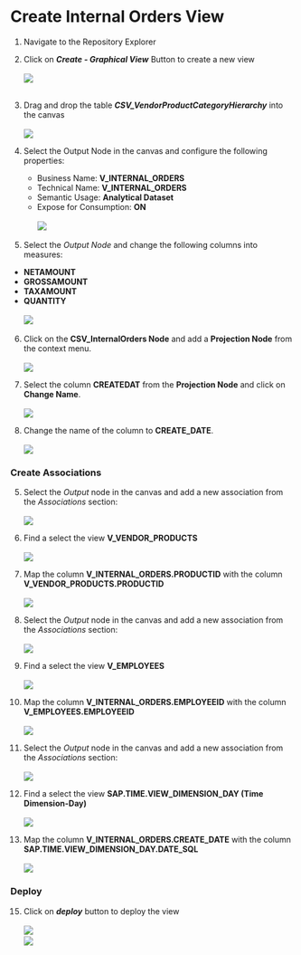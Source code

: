 # Create Internal Orders View

1. Navigate to the Repository Explorer
2. Click on <b><i>Create - Graphical View</i></b> Button to create a new view
  <br><br>![](/exercises/ex1/images/create_in_repository_explorer.png)<br><br>
3. Drag and drop the table <b><i>CSV_VendorProductCategoryHierarchy</i></b> into the canvas
  <br><br>![](../images/create_internal_orders_ads_01a.png)
4. Select the Output Node in the canvas and configure the following properties:
    - Business Name: <b>V_INTERNAL_ORDERS</b>
    - Technical Name: <b>V_INTERNAL_ORDERS</b>
    - Semantic Usage: <b>Analytical Dataset</b>
    - Expose for Consumption: <b>ON</b>
    <br><br>![](../images/create_internal_orders_ads_02.png)

5. Select the <i>Output Node</i> and change the following columns into measures:<b>
  - NETAMOUNT
  - GROSSAMOUNT
  - TAXAMOUNT
  - QUANTITY</b>
  <br><br>![](../images/create_internal_orders_ads_02a.png)

6. Click on the **CSV_InternalOrders Node** and add a **Projection Node** from the context menu.
  <br><br>![](../images/create_internal_orders_ads_03.png)
  
7. Select the column **CREATEDAT** from the **Projection Node** and click on **Change Name**.
  <br><br>![](../images/create_internal_orders_ads_04.png)

8. Change the name of the column to **CREATE_DATE**.
  <br><br>![](../images/create_internal_orders_ads_06.png)

### Create Associations
5. Select the <i>Output</i> node in the canvas and add a new association from the <i>Associations</i> section: 
<br><br>![](../images/create_internal_orders_association_01.png)
6. Find a select the view <b>V_VENDOR_PRODUCTS</b>
<br><br>![](../images/create_internal_orders_association_02.png)

7. Map the column <b>V_INTERNAL_ORDERS.PRODUCTID</b> with the column <b>V_VENDOR_PRODUCTS.PRODUCTID</b>
<br><br>![](../images/create_internal_orders_association_03.png)

8. Select the <i>Output</i> node in the canvas and add a new association from the <i>Associations</i> section: 
<br><br>![](../images/create_internal_orders_association_04.png)

9. Find a select the view <b>V_EMPLOYEES</b>
<br><br>![](../images/create_internal_orders_association_05.png)

10. Map the column <b>V_INTERNAL_ORDERS.EMPLOYEEID</b> with the column <b>V_EMPLOYEES.EMPLOYEEID</b>
<br><br>![](../images/create_internal_orders_association_06.png)

11. Select the <i>Output</i> node in the canvas and add a new association from the <i>Associations</i> section: 
<br><br>![](../images/create_internal_orders_association_07.png)

12. Find a select the view <b>SAP.TIME.VIEW_DIMENSION_DAY (Time Dimension-Day)</b>
<br><br>![](../images/create_internal_orders_association_08.png)

13. Map the column <b>V_INTERNAL_ORDERS.CREATE_DATE</b> with the column <b>SAP.TIME.VIEW_DIMENSION_DAY.DATE_SQL</b>
<br><br>![](../images/create_internal_orders_association_09.png)


### Deploy
15. Click on <b><i>deploy</i></b> button to deploy the view
<br><br>![](/exercises/ex4/images/create_internal_orders_ads_07.png)
<br>![](/exercises/ex4/images/create_internal_orders_ads_08.png)
